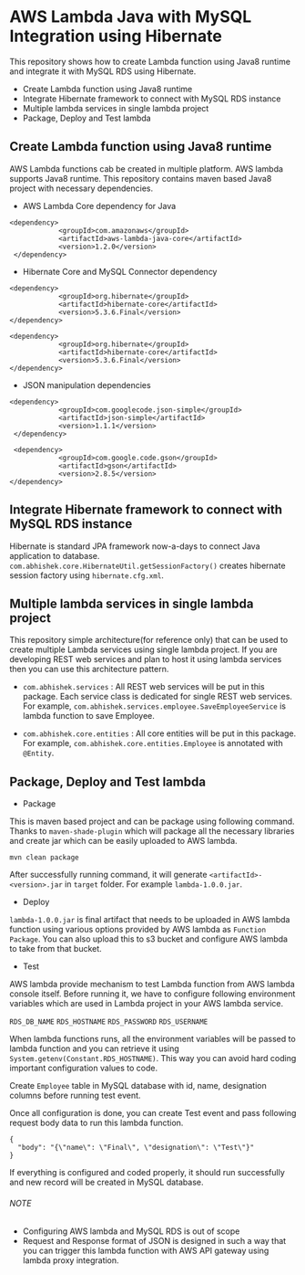 # AWS Lambda Java with MySQL Integration using Hibernate

This repository shows how to create Lambda function using Java8 runtime and integrate it with MySQL RDS using Hibernate.
- Create Lambda function using Java8 runtime
- Integrate Hibernate framework to connect with MySQL RDS instance
- Multiple lambda services in single lambda project
- Package, Deploy and Test lambda


## Create Lambda function using Java8 runtime

AWS Lambda functions cab be created in multiple platform. AWS lambda supports Java8 runtime. This repository contains maven based Java8 project with necessary dependencies.

* AWS Lambda Core dependency for Java
```
<dependency>
            <groupId>com.amazonaws</groupId>
            <artifactId>aws-lambda-java-core</artifactId>
            <version>1.2.0</version>
 </dependency>
```

* Hibernate Core and MySQL Connector dependency
```
<dependency>
            <groupId>org.hibernate</groupId>
            <artifactId>hibernate-core</artifactId>
            <version>5.3.6.Final</version>
</dependency>

<dependency>
            <groupId>org.hibernate</groupId>
            <artifactId>hibernate-core</artifactId>
            <version>5.3.6.Final</version>
</dependency>
```

* JSON manipulation dependencies
```
<dependency>
            <groupId>com.googlecode.json-simple</groupId>
            <artifactId>json-simple</artifactId>
            <version>1.1.1</version>
 </dependency>
 
 <dependency>
            <groupId>com.google.code.gson</groupId>
            <artifactId>gson</artifactId>
            <version>2.8.5</version>
</dependency>
```


## Integrate Hibernate framework to connect with MySQL RDS instance


Hibernate is standard JPA framework now-a-days to connect Java application to database. `com.abhishek.core.HibernateUtil.getSessionFactory()` creates hibernate session factory using `hibernate.cfg.xml`. 



## Multiple lambda services in single lambda project

This repository simple architecture(for reference only) that can be used to create multiple Lambda services using single lambda project. If you are developing REST web services and plan to host it using lambda services then you can use this architecture pattern.

- `com.abhishek.services` : All REST web services will be put in this package. Each service class is dedicated for single REST web services. For example, `com.abhishek.services.employee.SaveEmployeeService` is lambda function to save Employee. 

- `com.abhishek.core.entities` : All core entities will be put in this package. For example, `com.abhishek.core.entities.Employee` is annotated with `@Entity`.

## Package, Deploy and Test lambda

- Package

This is maven based project and can be package using following command. Thanks to `maven-shade-plugin` which will package all the necessary libraries and create jar which can be easily uploaded to AWS lambda. 
```
mvn clean package
```
After successfully running command, it will generate `<artifactId>-<version>.jar` in `target` folder. For example `lambda-1.0.0.jar`.

- Deploy

`lambda-1.0.0.jar` is final artifact that needs to be uploaded in AWS lambda function using various options provided by AWS lambda as `Function Package`. You can also upload this to s3 bucket and configure AWS lambda to take from that bucket.

- Test

AWS lambda provide mechanism to test Lambda function from AWS lambda console itself. Before running it, we have to configure following environment variables which are used in Lambda project in your AWS lambda service. 

`RDS_DB_NAME`
`RDS_HOSTNAME`
`RDS_PASSWORD`
`RDS_USERNAME`

When lambda functions runs, all the environment variables will be passed to lambda function and you can retrieve it using `System.getenv(Constant.RDS_HOSTNAME)`. This way you can avoid hard coding important configuration values to code.

Create `Employee` table in MySQL database with id, name, designation columns before running test event.

Once all configuration is done, you can create Test event and pass following request body data to run this lambda function.

```
{
  "body": "{\"name\": \"Final\", \"designation\": \"Test\"}"
}
```
If everything is configured and coded properly, it should run successfully and new record will be created in MySQL database.

###### NOTE 
- Configuring AWS lambda and MySQL RDS is out of scope
- Request and Response format of JSON is designed in such a way that you can trigger this lambda function with AWS API gateway using lambda proxy integration.
